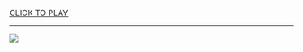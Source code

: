 
<a href="https://premium76.site?title=papa's_games_unblocked_76&ref=13M">CLICK TO PLAY</a></h3>
<hr>

<a href="https://premium76.site?title=papa's_games_unblocked_76&ref=13M"><img src="https://clearcache.store/games.png"></a>


